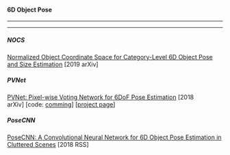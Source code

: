 #### 6D Object Pose
------

------

##### NOCS
[Normalized Object Coordinate Space for Category-Level 6D Object Pose and Size Estimation](https://128.84.21.199/abs/1901.02970)&nbsp;[2019 arXiv]

##### PVNet
[PVNet: Pixel-wise Voting Network for 6DoF Pose Estimation](https://arxiv.org/abs/1812.11788)&nbsp;[2018 arXiv]&nbsp;[code: [comming](https://github.com/zju-3dv/pvnet)]&nbsp;[[project page](https://zju-3dv.github.io/pvnet/)]

##### PoseCNN
[PoseCNN: A Convolutional Neural Network for 6D Object Pose Estimation in Cluttered Scenes](https://arxiv.org/abs/1711.00199)&nbsp;[2018 RSS]

